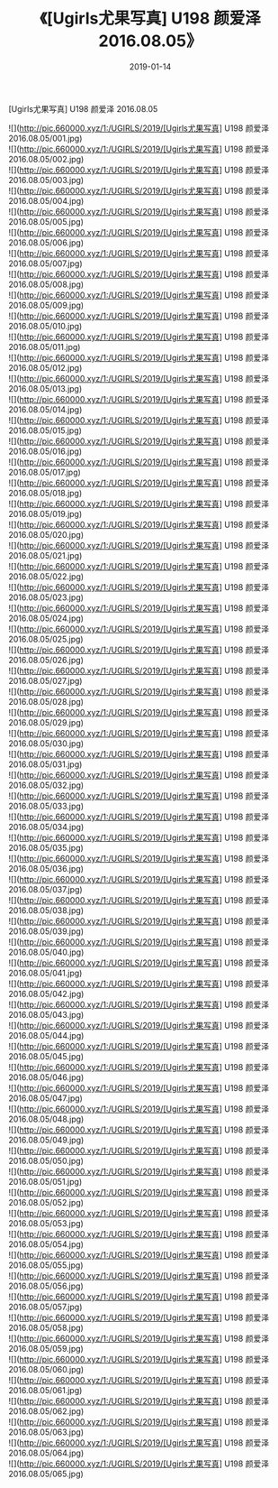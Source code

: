 ﻿---
layout: post
title:  《[Ugirls尤果写真] U198 颜爱泽 2016.08.05》
date:   2019-01-14
img: http://pic.660000.xyz/1:/UGIRLS/2019/[Ugirls尤果写真] U198 颜爱泽 2016.08.05/000.jpg
categories: [美女, 清纯, 唯美]
---

[Ugirls尤果写真] U198 颜爱泽 2016.08.05

 ![](http://pic.660000.xyz/1:/UGIRLS/2019/[Ugirls尤果写真] U198 颜爱泽 2016.08.05/001.jpg) <br>![](http://pic.660000.xyz/1:/UGIRLS/2019/[Ugirls尤果写真] U198 颜爱泽 2016.08.05/002.jpg) <br>![](http://pic.660000.xyz/1:/UGIRLS/2019/[Ugirls尤果写真] U198 颜爱泽 2016.08.05/003.jpg) <br>![](http://pic.660000.xyz/1:/UGIRLS/2019/[Ugirls尤果写真] U198 颜爱泽 2016.08.05/004.jpg) <br>![](http://pic.660000.xyz/1:/UGIRLS/2019/[Ugirls尤果写真] U198 颜爱泽 2016.08.05/005.jpg) <br>![](http://pic.660000.xyz/1:/UGIRLS/2019/[Ugirls尤果写真] U198 颜爱泽 2016.08.05/006.jpg) <br>![](http://pic.660000.xyz/1:/UGIRLS/2019/[Ugirls尤果写真] U198 颜爱泽 2016.08.05/007.jpg) <br>![](http://pic.660000.xyz/1:/UGIRLS/2019/[Ugirls尤果写真] U198 颜爱泽 2016.08.05/008.jpg) <br>![](http://pic.660000.xyz/1:/UGIRLS/2019/[Ugirls尤果写真] U198 颜爱泽 2016.08.05/009.jpg) <br>![](http://pic.660000.xyz/1:/UGIRLS/2019/[Ugirls尤果写真] U198 颜爱泽 2016.08.05/010.jpg) <br>![](http://pic.660000.xyz/1:/UGIRLS/2019/[Ugirls尤果写真] U198 颜爱泽 2016.08.05/011.jpg) <br>![](http://pic.660000.xyz/1:/UGIRLS/2019/[Ugirls尤果写真] U198 颜爱泽 2016.08.05/012.jpg) <br>![](http://pic.660000.xyz/1:/UGIRLS/2019/[Ugirls尤果写真] U198 颜爱泽 2016.08.05/013.jpg) <br>![](http://pic.660000.xyz/1:/UGIRLS/2019/[Ugirls尤果写真] U198 颜爱泽 2016.08.05/014.jpg) <br>![](http://pic.660000.xyz/1:/UGIRLS/2019/[Ugirls尤果写真] U198 颜爱泽 2016.08.05/015.jpg) <br>![](http://pic.660000.xyz/1:/UGIRLS/2019/[Ugirls尤果写真] U198 颜爱泽 2016.08.05/016.jpg) <br>![](http://pic.660000.xyz/1:/UGIRLS/2019/[Ugirls尤果写真] U198 颜爱泽 2016.08.05/017.jpg) <br>![](http://pic.660000.xyz/1:/UGIRLS/2019/[Ugirls尤果写真] U198 颜爱泽 2016.08.05/018.jpg) <br>![](http://pic.660000.xyz/1:/UGIRLS/2019/[Ugirls尤果写真] U198 颜爱泽 2016.08.05/019.jpg) <br>![](http://pic.660000.xyz/1:/UGIRLS/2019/[Ugirls尤果写真] U198 颜爱泽 2016.08.05/020.jpg) <br>![](http://pic.660000.xyz/1:/UGIRLS/2019/[Ugirls尤果写真] U198 颜爱泽 2016.08.05/021.jpg) <br>![](http://pic.660000.xyz/1:/UGIRLS/2019/[Ugirls尤果写真] U198 颜爱泽 2016.08.05/022.jpg) <br>![](http://pic.660000.xyz/1:/UGIRLS/2019/[Ugirls尤果写真] U198 颜爱泽 2016.08.05/023.jpg) <br>![](http://pic.660000.xyz/1:/UGIRLS/2019/[Ugirls尤果写真] U198 颜爱泽 2016.08.05/024.jpg) <br>![](http://pic.660000.xyz/1:/UGIRLS/2019/[Ugirls尤果写真] U198 颜爱泽 2016.08.05/025.jpg) <br>![](http://pic.660000.xyz/1:/UGIRLS/2019/[Ugirls尤果写真] U198 颜爱泽 2016.08.05/026.jpg) <br>![](http://pic.660000.xyz/1:/UGIRLS/2019/[Ugirls尤果写真] U198 颜爱泽 2016.08.05/027.jpg) <br>![](http://pic.660000.xyz/1:/UGIRLS/2019/[Ugirls尤果写真] U198 颜爱泽 2016.08.05/028.jpg) <br>![](http://pic.660000.xyz/1:/UGIRLS/2019/[Ugirls尤果写真] U198 颜爱泽 2016.08.05/029.jpg) <br>![](http://pic.660000.xyz/1:/UGIRLS/2019/[Ugirls尤果写真] U198 颜爱泽 2016.08.05/030.jpg) <br>![](http://pic.660000.xyz/1:/UGIRLS/2019/[Ugirls尤果写真] U198 颜爱泽 2016.08.05/031.jpg) <br>![](http://pic.660000.xyz/1:/UGIRLS/2019/[Ugirls尤果写真] U198 颜爱泽 2016.08.05/032.jpg) <br>![](http://pic.660000.xyz/1:/UGIRLS/2019/[Ugirls尤果写真] U198 颜爱泽 2016.08.05/033.jpg) <br>![](http://pic.660000.xyz/1:/UGIRLS/2019/[Ugirls尤果写真] U198 颜爱泽 2016.08.05/034.jpg) <br>![](http://pic.660000.xyz/1:/UGIRLS/2019/[Ugirls尤果写真] U198 颜爱泽 2016.08.05/035.jpg) <br>![](http://pic.660000.xyz/1:/UGIRLS/2019/[Ugirls尤果写真] U198 颜爱泽 2016.08.05/036.jpg) <br>![](http://pic.660000.xyz/1:/UGIRLS/2019/[Ugirls尤果写真] U198 颜爱泽 2016.08.05/037.jpg) <br>![](http://pic.660000.xyz/1:/UGIRLS/2019/[Ugirls尤果写真] U198 颜爱泽 2016.08.05/038.jpg) <br>![](http://pic.660000.xyz/1:/UGIRLS/2019/[Ugirls尤果写真] U198 颜爱泽 2016.08.05/039.jpg) <br>![](http://pic.660000.xyz/1:/UGIRLS/2019/[Ugirls尤果写真] U198 颜爱泽 2016.08.05/040.jpg) <br>![](http://pic.660000.xyz/1:/UGIRLS/2019/[Ugirls尤果写真] U198 颜爱泽 2016.08.05/041.jpg) <br>![](http://pic.660000.xyz/1:/UGIRLS/2019/[Ugirls尤果写真] U198 颜爱泽 2016.08.05/042.jpg) <br>![](http://pic.660000.xyz/1:/UGIRLS/2019/[Ugirls尤果写真] U198 颜爱泽 2016.08.05/043.jpg) <br>![](http://pic.660000.xyz/1:/UGIRLS/2019/[Ugirls尤果写真] U198 颜爱泽 2016.08.05/044.jpg) <br>![](http://pic.660000.xyz/1:/UGIRLS/2019/[Ugirls尤果写真] U198 颜爱泽 2016.08.05/045.jpg) <br>![](http://pic.660000.xyz/1:/UGIRLS/2019/[Ugirls尤果写真] U198 颜爱泽 2016.08.05/046.jpg) <br>![](http://pic.660000.xyz/1:/UGIRLS/2019/[Ugirls尤果写真] U198 颜爱泽 2016.08.05/047.jpg) <br>![](http://pic.660000.xyz/1:/UGIRLS/2019/[Ugirls尤果写真] U198 颜爱泽 2016.08.05/048.jpg) <br>![](http://pic.660000.xyz/1:/UGIRLS/2019/[Ugirls尤果写真] U198 颜爱泽 2016.08.05/049.jpg) <br>![](http://pic.660000.xyz/1:/UGIRLS/2019/[Ugirls尤果写真] U198 颜爱泽 2016.08.05/050.jpg) <br>![](http://pic.660000.xyz/1:/UGIRLS/2019/[Ugirls尤果写真] U198 颜爱泽 2016.08.05/051.jpg) <br>![](http://pic.660000.xyz/1:/UGIRLS/2019/[Ugirls尤果写真] U198 颜爱泽 2016.08.05/052.jpg) <br>![](http://pic.660000.xyz/1:/UGIRLS/2019/[Ugirls尤果写真] U198 颜爱泽 2016.08.05/053.jpg) <br>![](http://pic.660000.xyz/1:/UGIRLS/2019/[Ugirls尤果写真] U198 颜爱泽 2016.08.05/054.jpg) <br>![](http://pic.660000.xyz/1:/UGIRLS/2019/[Ugirls尤果写真] U198 颜爱泽 2016.08.05/055.jpg) <br>![](http://pic.660000.xyz/1:/UGIRLS/2019/[Ugirls尤果写真] U198 颜爱泽 2016.08.05/056.jpg) <br>![](http://pic.660000.xyz/1:/UGIRLS/2019/[Ugirls尤果写真] U198 颜爱泽 2016.08.05/057.jpg) <br>![](http://pic.660000.xyz/1:/UGIRLS/2019/[Ugirls尤果写真] U198 颜爱泽 2016.08.05/058.jpg) <br>![](http://pic.660000.xyz/1:/UGIRLS/2019/[Ugirls尤果写真] U198 颜爱泽 2016.08.05/059.jpg) <br>![](http://pic.660000.xyz/1:/UGIRLS/2019/[Ugirls尤果写真] U198 颜爱泽 2016.08.05/060.jpg) <br>![](http://pic.660000.xyz/1:/UGIRLS/2019/[Ugirls尤果写真] U198 颜爱泽 2016.08.05/061.jpg) <br>![](http://pic.660000.xyz/1:/UGIRLS/2019/[Ugirls尤果写真] U198 颜爱泽 2016.08.05/062.jpg) <br>![](http://pic.660000.xyz/1:/UGIRLS/2019/[Ugirls尤果写真] U198 颜爱泽 2016.08.05/063.jpg) <br>![](http://pic.660000.xyz/1:/UGIRLS/2019/[Ugirls尤果写真] U198 颜爱泽 2016.08.05/064.jpg) <br>![](http://pic.660000.xyz/1:/UGIRLS/2019/[Ugirls尤果写真] U198 颜爱泽 2016.08.05/065.jpg) <br>